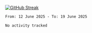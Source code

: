 [![GitHub Streak](https://streak-stats.demolab.com?user=renren-017&theme=sea&hide_border=true&background=DD272700)](https://git.io/streak-stats)

<!--START_SECTION:waka-->

```txt
From: 12 June 2025 - To: 19 June 2025

No activity tracked
```

<!--END_SECTION:waka-->

